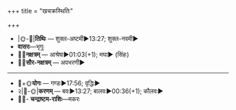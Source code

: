 +++
title = "खचक्रस्थितिः"

+++
- |🌞-🌛|**तिथिः** — शुक्ल-अष्टमी►13:27; शुक्ल-नवमी►  
- **वासरः**—भृगुः  
- 🌌🌛**नक्षत्रम्** — आश्रेषा►01:03(+1); मघा► (सिंहः)  
- 🌌🌞**सौर-नक्षत्रम्** — अपभरणी►  
___________________
- 🌛+🌞**योगः** — गण्डः►17:56; वृद्धिः►  
- २|🌛-🌞|**करणम्** — बवः►13:27; बालवः►00:36(+1); कौलवः►  
- 🌌🌛- **चन्द्राष्टम-राशिः**—मकरः  

